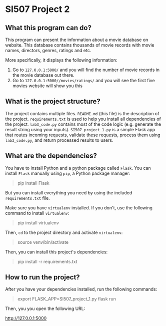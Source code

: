 # SI507 Project 2

## What this program can do?

This program can present the information about a movie database on website. This database contains thousands of movie records with movie names, directors, genres, ratings and etc.

More specifically, it displays the following information:

1. Go to `127.0.0.1:5000/` and you will find the number of movie records in the movie database out there.
2. Go to `127.0.0.1:5000//movies/ratings/` and you will see the first five movies  website will show you this

## What is the project structure?

The project contains multiple files. `README.md` (this file) is the description of the project. `requirements.txt` is used to help you install all dependencies of the project. `lab3_code.py` contains most of the code logic (e.g. generate the result string using your inputs). `SI507_project_1.py` is a simple Flask app that routes incoming requests, validate these requests, process them using `lab3_code.py`, and return processed results to users.

## What are the dependencies?

You have to install Python and a python package called `Flask`. You can install `Flask` manually using `pip`, a Python package manager:

> pip install Flask

But you can install everything you need by using the included `requirements.txt` file.

Make sure you have `virtualenv` installed. If you don't, use the following command to install `virtualenv`:

> pip install virtualenv

Then, `cd` to the project directory and activate `virtualenv`:

> source venv/bin/activate

Then, you can install this project's dependencies:

> pip install -r requirements.txt

## How to run the project?

After you have your dependencies installed, run the following commands:

> export FLASK_APP=SI507_project_1.py
> flask run

Then, you you open the following URL:

http://127.0.0.1:5000
